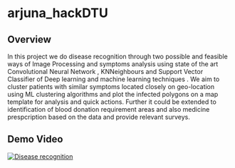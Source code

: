 # arjuna_hackDTU

## Overview

In this project we do disease recognition through two possible and feasible ways of Image Processing and symptoms analysis using state of the art Convolutional Neural Network , KNNeighbours and Support Vector Classifier of Deep learning and machine learning techniques . We aim to cluster patients with similar symptoms located closely on geo-location using ML clustering algorithms and plot the infected polygons on a map template for analysis and quick actions. Further it could be extended to identification of blood donation requirement areas and also medicine prespcription based on the data and provide relevant surveys.

## Demo Video
[![Disease recognition](https://github.com/rishab-sharma/arjuna_hackDTU/blob/master/Screenshot%20from%202017-10-14%2017-09-15.png)](https://www.youtube.com/watch?v=-rHInBPPAEs&feature=youtu.be)
